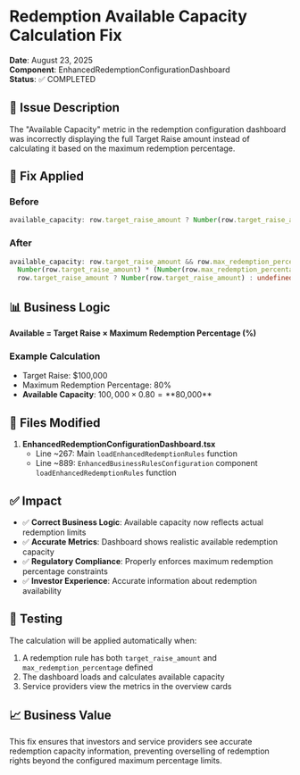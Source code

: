 # Redemption Available Capacity Calculation Fix

**Date**: August 23, 2025  
**Component**: EnhancedRedemptionConfigurationDashboard  
**Status**: ✅ COMPLETED

## 🎯 Issue Description

The "Available Capacity" metric in the redemption configuration dashboard was incorrectly displaying the full Target Raise amount instead of calculating it based on the maximum redemption percentage.

## 🔧 Fix Applied

### Before
```typescript
available_capacity: row.target_raise_amount ? Number(row.target_raise_amount) : undefined
```

### After
```typescript
available_capacity: row.target_raise_amount && row.max_redemption_percentage ? 
  Number(row.target_raise_amount) * (Number(row.max_redemption_percentage) / 100) : 
  row.target_raise_amount ? Number(row.target_raise_amount) : undefined
```

## 📊 Business Logic

**Available = Target Raise × Maximum Redemption Percentage (%)**

### Example Calculation
- Target Raise: $100,000
- Maximum Redemption Percentage: 80%
- **Available Capacity**: $100,000 × 0.80 = **$80,000**

## 📁 Files Modified

1. **EnhancedRedemptionConfigurationDashboard.tsx**
   - Line ~267: Main `loadEnhancedRedemptionRules` function
   - Line ~889: `EnhancedBusinessRulesConfiguration` component `loadEnhancedRedemptionRules` function

## ✅ Impact

- ✅ **Correct Business Logic**: Available capacity now reflects actual redemption limits
- ✅ **Accurate Metrics**: Dashboard shows realistic available redemption capacity
- ✅ **Regulatory Compliance**: Properly enforces maximum redemption percentage constraints
- ✅ **Investor Experience**: Accurate information about redemption availability

## 🧪 Testing

The calculation will be applied automatically when:
1. A redemption rule has both `target_raise_amount` and `max_redemption_percentage` defined
2. The dashboard loads and calculates available capacity
3. Service providers view the metrics in the overview cards

## 📈 Business Value

This fix ensures that investors and service providers see accurate redemption capacity information, preventing overselling of redemption rights beyond the configured maximum percentage limits.
